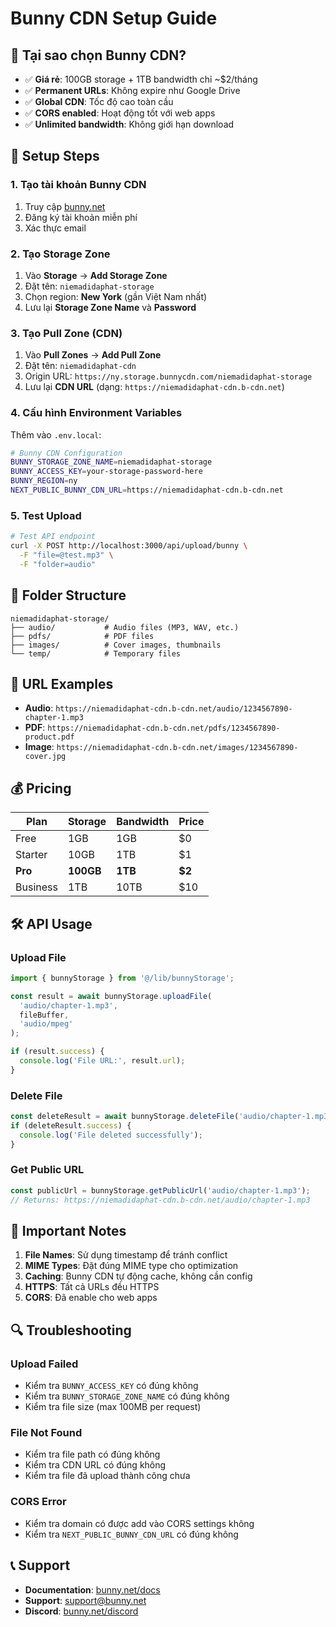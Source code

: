 # Bunny CDN Setup Guide

## 🚀 **Tại sao chọn Bunny CDN?**

- ✅ **Giá rẻ**: 100GB storage + 1TB bandwidth chỉ ~$2/tháng
- ✅ **Permanent URLs**: Không expire như Google Drive
- ✅ **Global CDN**: Tốc độ cao toàn cầu
- ✅ **CORS enabled**: Hoạt động tốt với web apps
- ✅ **Unlimited bandwidth**: Không giới hạn download

## 🔧 **Setup Steps**

### **1. Tạo tài khoản Bunny CDN**
1. Truy cập [bunny.net](https://bunny.net)
2. Đăng ký tài khoản miễn phí
3. Xác thực email

### **2. Tạo Storage Zone**
1. Vào **Storage** → **Add Storage Zone**
2. Đặt tên: `niemadidaphat-storage`
3. Chọn region: **New York** (gần Việt Nam nhất)
4. Lưu lại **Storage Zone Name** và **Password**

### **3. Tạo Pull Zone (CDN)**
1. Vào **Pull Zones** → **Add Pull Zone**
2. Đặt tên: `niemadidaphat-cdn`
3. Origin URL: `https://ny.storage.bunnycdn.com/niemadidaphat-storage`
4. Lưu lại **CDN URL** (dạng: `https://niemadidaphat-cdn.b-cdn.net`)

### **4. Cấu hình Environment Variables**

Thêm vào `.env.local`:

```bash
# Bunny CDN Configuration
BUNNY_STORAGE_ZONE_NAME=niemadidaphat-storage
BUNNY_ACCESS_KEY=your-storage-password-here
BUNNY_REGION=ny
NEXT_PUBLIC_BUNNY_CDN_URL=https://niemadidaphat-cdn.b-cdn.net
```

### **5. Test Upload**

```bash
# Test API endpoint
curl -X POST http://localhost:3000/api/upload/bunny \
  -F "file=@test.mp3" \
  -F "folder=audio"
```

## 📁 **Folder Structure**

```
niemadidaphat-storage/
├── audio/           # Audio files (MP3, WAV, etc.)
├── pdfs/            # PDF files
├── images/          # Cover images, thumbnails
└── temp/            # Temporary files
```

## 🔗 **URL Examples**

- **Audio**: `https://niemadidaphat-cdn.b-cdn.net/audio/1234567890-chapter-1.mp3`
- **PDF**: `https://niemadidaphat-cdn.b-cdn.net/pdfs/1234567890-product.pdf`
- **Image**: `https://niemadidaphat-cdn.b-cdn.net/images/1234567890-cover.jpg`

## 💰 **Pricing**

| Plan | Storage | Bandwidth | Price |
|------|---------|-----------|-------|
| Free | 1GB | 1GB | $0 |
| Starter | 10GB | 1TB | $1 |
| **Pro** | **100GB** | **1TB** | **$2** |
| Business | 1TB | 10TB | $10 |

## 🛠️ **API Usage**

### **Upload File**
```typescript
import { bunnyStorage } from '@/lib/bunnyStorage';

const result = await bunnyStorage.uploadFile(
  'audio/chapter-1.mp3',
  fileBuffer,
  'audio/mpeg'
);

if (result.success) {
  console.log('File URL:', result.url);
}
```

### **Delete File**
```typescript
const deleteResult = await bunnyStorage.deleteFile('audio/chapter-1.mp3');
if (deleteResult.success) {
  console.log('File deleted successfully');
}
```

### **Get Public URL**
```typescript
const publicUrl = bunnyStorage.getPublicUrl('audio/chapter-1.mp3');
// Returns: https://niemadidaphat-cdn.b-cdn.net/audio/chapter-1.mp3
```

## 🚨 **Important Notes**

1. **File Names**: Sử dụng timestamp để tránh conflict
2. **MIME Types**: Đặt đúng MIME type cho optimization
3. **Caching**: Bunny CDN tự động cache, không cần config
4. **HTTPS**: Tất cả URLs đều HTTPS
5. **CORS**: Đã enable cho web apps

## 🔍 **Troubleshooting**

### **Upload Failed**
- Kiểm tra `BUNNY_ACCESS_KEY` có đúng không
- Kiểm tra `BUNNY_STORAGE_ZONE_NAME` có đúng không
- Kiểm tra file size (max 100MB per request)

### **File Not Found**
- Kiểm tra file path có đúng không
- Kiểm tra CDN URL có đúng không
- Kiểm tra file đã upload thành công chưa

### **CORS Error**
- Kiểm tra domain có được add vào CORS settings không
- Kiểm tra `NEXT_PUBLIC_BUNNY_CDN_URL` có đúng không

## 📞 **Support**

- **Documentation**: [bunny.net/docs](https://bunny.net/docs)
- **Support**: [support@bunny.net](mailto:support@bunny.net)
- **Discord**: [bunny.net/discord](https://bunny.net/discord)
